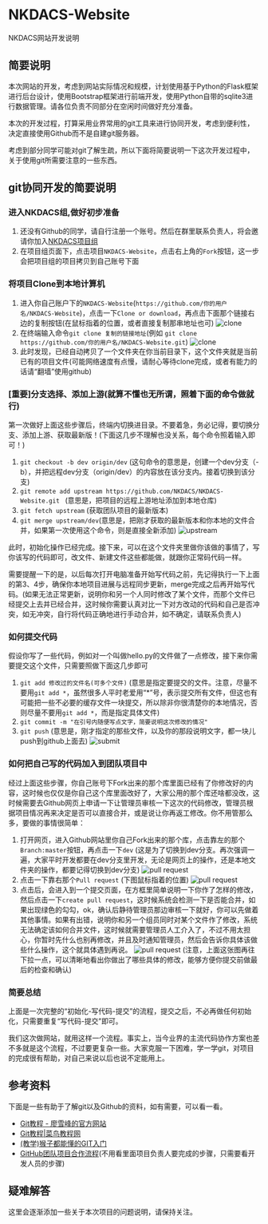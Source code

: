 # NKDACS-Website
NKDACS网站开发说明

## 简要说明
本次网站的开发，考虑到网站实际情况和规模，计划使用基于Python的Flask框架进行后台设计，使用Bootstrap框架进行前端开发，使用Python自带的sqlite3进行数据管理。请各位负责不同部分在空闲时间做好充分准备。

本次的开发过程，打算采用业界常用的git工具来进行协同开发，考虑到便利性，决定直接使用Github而不是自建git服务器。

考虑到部分同学可能对git了解生疏，所以下面将简要说明一下这次开发过程中，关于使用git所需要注意的一些东西。

## git协同开发的简要说明

### 进入NKDACS组,做好初步准备
1. 还没有Github的同学，请自行注册一个账号。然后在群里联系负责人，将会邀请你加入[NKDACS项目组](https://github.com/NKDACS)
2. 在项目组页面下，点击项目`NKDACS-Website`，点击右上角的`Fork`按钮，这一步会把项目组的项目拷贝到自己账号下面

### 将项目Clone到本地计算机
1. 进入你自己账户下的`NKDACS-Website`(`https://github.com/你的用户名/NKDACS-Website`)，点击一下`Clone or download`，再点击下面那个链接右边的复制按钮(在鼠标指着的位置，或者直接复制那串地址也可)
![clone](readme-imgs/1.png)
2. 在终端输入命令`git clone 复制的链接地址`(例如 `git clone https://github.com/你的用户名/NKDACS-Website.git`)
![clone](readme-imgs/2.png)
3. 此时发现，已经自动拷贝了一个文件夹在你当前目录下，这个文件夹就是当前已有的项目文件(可能网络速度有点慢，请耐心等待clone完成，或者有能力的话请“翻墙”使用github)


### [重要]分支选择、添加上游(就算不懂也无所谓，照着下面的命令做就行)
第一次做好上面这些步骤后，终端内切换进目录。不要着急，务必记得，要切换分支、添加上游、获取最新版！(下面这几步不理解也没关系，每个命令照着输入即可！)

1. `git checkout -b dev origin/dev` (这句命令的意思是，创建一个dev分支（-b），并把远程dev分支（origin/dev）的内容放在该分支内。接着切换到该分支)
2. `git remote add upstream https://github.com/NKDACS/NKDACS-Website.git ` (意思是，把项目的远程上游地址添加到本地仓库)
3. `git fetch upstream` (获取团队项目的最新版本)
4. `git merge upstream/dev`(意思是，把刚才获取的最新版本和你本地的文件合并，如果第一次使用这个命令，则是直接全新添加)
![upstream](readme-imgs/3.png)

此时，初始化操作已经完成。接下来，可以在这个文件夹里做你该做的事情了，写你该写的代码即可，改文件、新建文件这些都能做，就跟你正常码代码一样。

需要提醒一下的是，以后每次打开电脑准备开始写代码之前，先记得执行一下上面的第3、4步，确保你本地项目进展与远程同步更新，merge完成之后再开始写代码。(如果无法正常更新，说明你和另一个人同时修改了某个文件，而那个文件已经提交上去并已经合并，这时候你需要认真对比一下对方改动的代码和自己是否冲突，如无冲突，自行将代码正确地进行手动合并，如不确定，请联系负责人)

### 如何提交代码
假设你写了一些代码，例如对一个叫做hello.py的文件做了一点修改，接下来你需要提交这个文件，只需要照做下面这几步即可

1. `git add 修改过的文件名(可多个文件)` (意思是指定要提交的文件。注意，尽量不要用`git add *`，虽然很多人平时老爱用“*”号，表示提交所有文件，但这也有可能把一些不必要的缓存文件一块提交，所以除非你很清楚你的本地情况，否则尽量不要用`git add *`，而是指定具体文件)
2. `git commit -m "在引号内随便写点文字，简要说明这次修改的情况"`
3. `git push`   (意思是，刚才指定的那些文件，以及你的那段说明文字，都一块儿push到github上面去)
![submit](readme-imgs/4.png)

### 如何把自己写的代码加入到团队项目中
经过上面这些步骤，你自己账号下Fork出来的那个库里面已经有了你修改好的内容，这时候也仅仅是你自己这个库里面改好了，大家公用的那个库还啥都没改，这时候需要去Github网页上申请一下让管理员审核一下这次的代码修改，管理员根据项目情况再来决定是否可以直接合并，或是说让你再返工修改。你不用管那么多，要做的事情很简单：

1. 打开网页，进入Github网站里你自己Fork出来的那个库，点击靠左的那个`Branch:master`按钮，再点击一下`dev` (这是为了切换到dev分支。再次强调一遍，大家平时开发都要在dev分支里开发，无论是网页上的操作，还是本地文件夹的操作，都要记得切换到dev分支)
![pull request](readme-imgs/5.png)
2. 点击一下靠右那个`Pull request` (下图鼠标指着的位置)
![pull request](readme-imgs/6.png)
3. 点击后，会进入到一个提交页面，在方框里简单说明一下你作了怎样的修改，然后点击一下`create pull request`，这时候系统会检测一下是否能合并，如果出现绿色的勾勾，ok，确认后静待管理员那边审核一下就好，你可以先做着其他事情。如果有出错，说明你和另一个组员同时对某个文件作了修改，系统无法确定该如何合并文件，这时候就需要管理员人工介入了，不过不用太担心，你暂时先什么也别再修改，并且及时通知管理员，然后会告诉你具体该做些什么操作，这个就具体遇到再说。
![pull request](readme-imgs/7.png)
(注意，上面这张图再往下拉一点，可以清晰地看出你做出了哪些具体的修改，能够方便你提交前做最后的检查和确认)

### 简要总结
上面是一次完整的“初始化-写代码-提交”的流程，提交之后，不必再做任何初始化，只需要重复“写代码-提交”即可。

我们这次做网站，就用这样一个流程。事实上，当今业界的主流代码协作方案也差不多就是这个流程，不过要更复杂一些。大家克服一下困难，学一学git，对项目的完成很有帮助，对自己来说以后也说不定能用上。

## 参考资料
下面是一些有助于了解git以及Github的资料，如有需要，可以看一看。

 - [Git教程 - 廖雪峰的官方网站](https://www.liaoxuefeng.com/wiki/0013739516305929606dd18361248578c67b8067c8c017b000)
 - [Git教程|菜鸟教程网](http://www.runoob.com/git/git-tutorial.html)
 - [(教学)猴子都能懂的GIT入门](https://backlog.com/git-tutorial/cn/)
 - [GitHub团队项目合作流程](https://www.cnblogs.com/schaepher/p/4933873.html)(不用看里面项目负责人要完成的步骤，只需要看开发人员的步骤)

## 疑难解答
这里会逐渐添加一些关于本次项目的问题说明，请保持关注。
